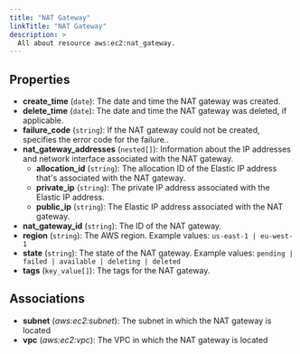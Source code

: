 ```yaml
---
title: "NAT Gateway"
linkTitle: "NAT Gateway"
description: >
  All about resource aws:ec2:nat_gateway.
---
```



## Properties

* **create_time**
(`date`):
The date and time the NAT gateway was created.
* **delete_time**
(`date`):
The date and time the NAT gateway was deleted, if applicable.
* **failure_code**
(`string`):
If the NAT gateway could not be created, specifies the error code for the failure..
* **nat_gateway_addresses**
(`nested[]`):
Information about the IP addresses and network interface associated with the NAT gateway.
    * **allocation_id**
(`string`):
The allocation ID of the Elastic IP address that's associated with the NAT gateway.
    * **private_ip**
(`string`):
The private IP address associated with the Elastic IP address.
    * **public_ip**
(`string`):
The Elastic IP address associated with the NAT gateway.
* **nat_gateway_id**
(`string`):
The ID of the NAT gateway.
* **region**
(`string`):
The AWS region.
Example values: `us-east-1 | eu-west-1`
* **state**
(`string`):
The state of the NAT gateway.
Example values: `pending | failed | available | deleting | deleted`
* **tags**
(`key_value[]`):
The tags for the NAT gateway.

## Associations

* **subnet**
(*aws:ec2:subnet*):
The subnet in which the NAT gateway is located
* **vpc**
(*aws:ec2:vpc*):
The VPC in which the NAT gateway is located
